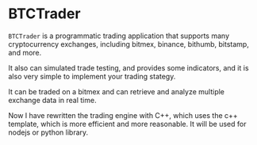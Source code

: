 # BTCTrader

``BTCTrader`` is a programmatic trading application that supports many cryptocurrency exchanges, including bitmex, binance, bithumb, bitstamp, and more.

It also can simulated trade testing, and provides some indicators, and it is also very simple to implement your trading stategy.

It can be traded on a bitmex and can retrieve and analyze multiple exchange data in real time.

Now I have rewritten the trading engine with C++, which uses the c++ template, which is more efficient and more reasonable. It will be used for nodejs or python library.
